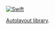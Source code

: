 [![Swift](https://github.com/janodevorg/AutoLayout/actions/workflows/swift.yml/badge.svg)](https://github.com/janodevorg/AutoLayout/actions/workflows/swift.yml)

[Autolayout library](https://janodevorg.github.io/AutoLayout/documentation/autolayout/).
